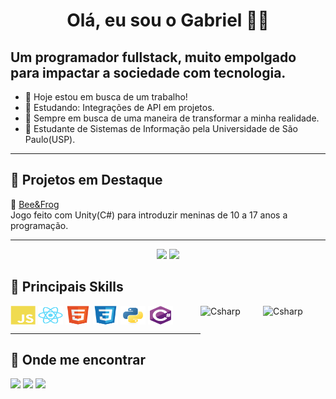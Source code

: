<h1 align="center">Olá, eu sou o Gabriel 👨‍💻</h1>


## Um programador fullstack, muito empolgado para impactar a sociedade com tecnologia.

- 📢 Hoje estou em busca de um trabalho!
- 📓 Estudando: Integrações de API em projetos.
- 🌱 Sempre em busca de uma maneira de transformar a minha realidade.
- 👾 Estudante de Sistemas de Informação pela Universidade de São Paulo(USP).

---
## 📌 Projetos em Destaque

🔹 [Bee&Frog](https://github.com/JoseGhu/Crud-React)  
Jogo feito com Unity(C#) para introduzir meninas de 10 a 17 anos a programação.


---

<p align="center">
  <img src="https://github-readme-stats.vercel.app/api?username=coutinhogit&show_icons=true&theme=tokyonight&hide_title=true" />
  <img src="https://github-readme-stats.vercel.app/api/top-langs/?username=coutinhogit&layout=compact&theme=tokyonight" />
</p>


## 🚀 Principais Skills
<div style="display: inline_block">
 <img align="right" alt="Csharp" height="100" width="100" src="https://img.shields.io/badge/Bootstrap-7952B3?style=for-the-badge&logo=bootstrap&logoColor=white">
 <img align="right" alt="Csharp" height="100" width="100" src="https://img.shields.io/badge/Firebase-FFCA28?style=for-the-badge&logo=firebase&logoColor=black">
  
  <img align="center" alt="Js" height="30" width="40" src="https://raw.githubusercontent.com/devicons/devicon/master/icons/javascript/javascript-plain.svg">
  <img align="center" alt="React" height="30" width="40" src="https://raw.githubusercontent.com/devicons/devicon/master/icons/react/react-original.svg">
  <img align="center" alt="HTML" height="30" width="40" src="https://raw.githubusercontent.com/devicons/devicon/master/icons/html5/html5-original.svg">
  <img align="center" alt="CSS" height="30" width="40" src="https://raw.githubusercontent.com/devicons/devicon/master/icons/css3/css3-original.svg">
  <img align="center" alt="Python" height="30" width="40" src="https://raw.githubusercontent.com/devicons/devicon/master/icons/python/python-original.svg">
  <img align="center" alt="Csharp" height="30" width="40" src="https://raw.githubusercontent.com/devicons/devicon/master/icons/csharp/csharp-original.svg">
  


  ---



</div>
  
## 👀 Onde me encontrar
 
<div> 
 <a href="https://discord.gg/wagxzStdcR" target="_blank"><img src="https://img.shields.io/badge/Discord-7289DA?style=for-the-badge&logo=discord&logoColor=white" target="_blank"></a> 
  <a href = "mailto:gabrielcoutinho.cezar@gmail.com"><img src="https://img.shields.io/badge/-Gmail-%23333?style=for-the-badge&logo=gmail&logoColor=white" target="_blank"></a>
  <a href="https://www.linkedin.com/in/gabriel-coutinho-cezar-b2b8821b7/" target="_blank"><img src="https://img.shields.io/badge/-LinkedIn-%230077B5?style=for-the-badge&logo=linkedin&logoColor=white" target="_blank"></a> 
  
</div>
